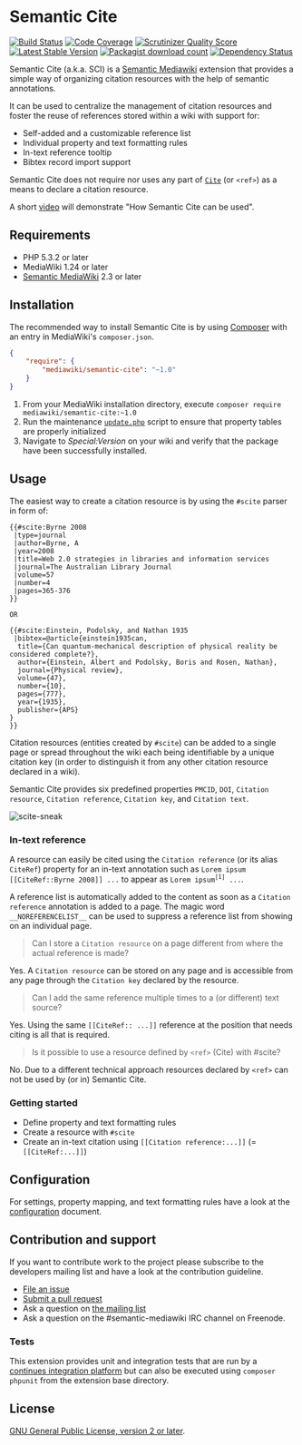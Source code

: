 # Semantic Cite

[![Build Status](https://secure.travis-ci.org/SemanticMediaWiki/SemanticCite.svg?branch=master)](http://travis-ci.org/SemanticMediaWiki/SemanticCite)
[![Code Coverage](https://scrutinizer-ci.com/g/SemanticMediaWiki/SemanticCite/badges/coverage.png?s=f3501ede0bcc98824aa51501eb3647ecf71218c0)](https://scrutinizer-ci.com/g/SemanticMediaWiki/SemanticCite/)
[![Scrutinizer Quality Score](https://scrutinizer-ci.com/g/SemanticMediaWiki/SemanticCite/badges/quality-score.png?s=d9aac7e68e6554f95b0a89608cbc36985429d819)](https://scrutinizer-ci.com/g/SemanticMediaWiki/SemanticCite/)
[![Latest Stable Version](https://poser.pugx.org/mediawiki/semantic-cite/version.png)](https://packagist.org/packages/mediawiki/semantic-cite)
[![Packagist download count](https://poser.pugx.org/mediawiki/semantic-cite/d/total.png)](https://packagist.org/packages/mediawiki/semantic-cite)
[![Dependency Status](https://www.versioneye.com/php/mediawiki:semantic-cite/badge.png)](https://www.versioneye.com/php/mediawiki:semantic-cite)

Semantic Cite (a.k.a. SCI) is a [Semantic Mediawiki][smw] extension that provides a simple
way of organizing citation resources with the help of semantic annotations.

It can be used to centralize the management of citation resources and foster the
reuse of references stored within a wiki with support for:

- Self-added and a customizable reference list
- Individual property and text formatting rules
- In-text reference tooltip
- Bibtex record import support

Semantic Cite does not require nor uses any part of [`Cite`][mw-cite] (or `<ref>`)
as a means to declare a citation resource.

A short [video](https://vimeo.com/126189455) will demonstrate "How Semantic Cite can be used".

## Requirements

- PHP 5.3.2 or later
- MediaWiki 1.24 or later
- [Semantic MediaWiki][smw] 2.3 or later

## Installation

The recommended way to install Semantic Cite is by using [Composer][composer] with an entry in MediaWiki's `composer.json`.

```json
{
	"require": {
		"mediawiki/semantic-cite": "~1.0"
	}
}
```
1. From your MediaWiki installation directory, execute
   `composer require mediawiki/semantic-cite:~1.0`
2. Run the maintenance [`update.php`][mw-update] script to ensure that property tables
   are properly initialized
3. Navigate to _Special:Version_ on your wiki and verify that the package
   have been successfully installed.

## Usage

The easiest way to create a citation resource is by using the `#scite` parser in form of:

```
{{#scite:Byrne 2008
 |type=journal
 |author=Byrne, A
 |year=2008
 |title=Web 2.0 strategies in libraries and information services
 |journal=The Australian Library Journal
 |volume=57
 |number=4
 |pages=365-376
}}

OR

{{#scite:Einstein, Podolsky, and Nathan 1935
 |bibtex=@article{einstein1935can,
  title={Can quantum-mechanical description of physical reality be considered complete?},
  author={Einstein, Albert and Podolsky, Boris and Rosen, Nathan},
  journal={Physical review},
  volume={47},
  number={10},
  pages={777},
  year={1935},
  publisher={APS}
}
}}
```

Citation resources (entities created by `#scite`) can be added to a single page
or spread throughout the wiki each being identifiable by a unique citation key
(in order to distinguish it from any other citation resource declared in a wiki).

Semantic Cite provides six predefined properties `PMCID`, `DOI`, `Citation resource`, `Citation reference`,
`Citation key`, and `Citation text`.

![scite-sneak](https://cloud.githubusercontent.com/assets/1245473/8370671/7d8bfeac-1bcb-11e5-9007-79a3d39f70ce.png)

### In-text reference

A resource can easily be cited using the `Citation reference` (or its alias `CiteRef`)
property for an in-text annotation such as `Lorem ipsum [[CiteRef::Byrne 2008]] ...` to appear as
`Lorem ipsum`<sup>`[1]`</sup>` ...`.

A reference list is automatically added to the content as soon as a `Citation reference`
annotation is added to a page. The magic word `__NOREFERENCELIST__` can be used to suppress
a reference list from showing on an individual page.

> Can I store a `Citation resource` on a page different from where the actual reference is made?

Yes. A `Citation resource` can be stored on any page and is accessible from any page
through the `Citation key` declared by the resource.

> Can I add the same reference multiple times to a (or different) text source?

Yes. Using the same `[[CiteRef:: ...]]` reference at the position that needs citing
is all that is required.

> Is it possible to use a resource defined by `<ref>` (Cite) with #scite?

No. Due to a different technical approach resources declared by `<ref>` can not be used
by (or in) Semantic Cite.

### Getting started

- Define property and text formatting rules
- Create a resource with `#scite`
- Create an in-text citation using `[[Citation reference:...]]` (= `[[CiteRef:...]]`)

## Configuration

For settings, property mapping, and text formatting rules have a look at the [configuration](https://github.com/SemanticMediaWiki/SemanticCite/blob/master/CONFIGURATION.md) document.

## Contribution and support

If you want to contribute work to the project please subscribe to the developers mailing list and
have a look at the contribution guideline.

* [File an issue](https://github.com/SemanticMediaWiki/SemanticCite/issues)
* [Submit a pull request](https://github.com/SemanticMediaWiki/SemanticCite/pulls)
* Ask a question on [the mailing list](https://semantic-mediawiki.org/wiki/Mailing_list)
* Ask a question on the #semantic-mediawiki IRC channel on Freenode.

### Tests

This extension provides unit and integration tests that are run by a [continues integration platform][travis]
but can also be executed using `composer phpunit` from the extension base directory.

## License

[GNU General Public License, version 2 or later][gpl-licence].

[smw]: https://github.com/SemanticMediaWiki/SemanticMediaWiki
[contributors]: https://github.com/SemanticMediaWiki/SemanticCite/graphs/contributors
[travis]: https://travis-ci.org/SemanticMediaWiki/SemanticCite
[gpl-licence]: https://www.gnu.org/copyleft/gpl.html
[composer]: https://getcomposer.org/
[mw-cite]: https://github.com/wikimedia/mediawiki-extensions-Cite
[mw-update]: https://www.mediawiki.org/wiki/Manual:Update.php
